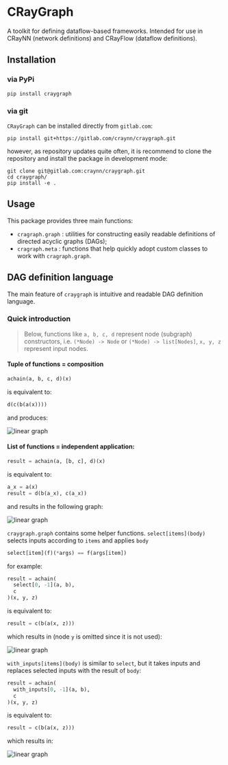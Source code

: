 # CRayGraph

A toolkit for defining dataflow-based frameworks. Intended for use in CRayNN (network definitions)
and CRayFlow (dataflow definitions).  

## Installation

### via PyPi
```
pip install craygraph
```
### via git

`CRayGraph` can be installed directly from `gitlab.com`:
```
pip install git+https://gitlab.com/craynn/craygraph.git
```
however, as repository updates quite often, it is recommend to clone the repository
and install the package in development mode:
```
git clone git@gitlab.com:craynn/craygraph.git
cd craygraph/
pip install -e .
``` 

## Usage

This package provides three main functions:
- `cragraph.graph` : utilities for constructing easily readable definitions of directed acyclic graphs (DAGs);
- `cragraph.meta` : functions that help quickly adopt custom classes to work with `cragraph.graph`.

## DAG definition language

The main feature of `craygraph` is intuitive and readable DAG definition language.

### Quick introduction

> Below, functions like `a, b, c, d` represent node (subgraph)
> constructors, i.e. `(*Node) -> Node` or `(*Node) -> list[Nodes]`, `x, y, z` represent input nodes.

#### Tuple of functions = composition
```python
achain(a, b, c, d)(x)
```
is equivalent to:
```python
d(c(b(a(x))))
```
and produces:

![linear graph](https://gitlab.com/craynn/craygraph/-/raw/imgs/imgs/linear.png)

#### List of functions = independent application:

```python
result = achain(a, [b, c], d)(x)
```
is equivalent to:
```python
a_x = a(x)
result = d(b(a_x), c(a_x))
```
and results in the following graph:

![linear graph](https://gitlab.com/craynn/craygraph/-/raw/imgs/imgs/split.png)

`craygraph.graph` contains some helper functions.
`select[items](body)` selects inputs according to `items` and applies `body` 
```python
select[item](f)(*args) == f(args[item]) 
```
for example:
```python
result = achain(
  select[0, -1](a, b),
  c
)(x, y, z)
```
is equivalent to:
```python
result = c(b(a(x, z)))
```
which results in (node `y` is omitted since it is not used):

![linear graph](https://gitlab.com/craynn/craygraph/-/raw/imgs/imgs/select.png)

`with_inputs[items](body)` is similar to `select`,
but it takes inputs and replaces selected inputs with the result of `body`: 

```python
result = achain(
  with_inputs[0, -1](a, b),
  c
)(x, y, z)
```
is equivalent to:
```python
result = c(b(a(x, z)))
```
which results in:

![linear graph](https://gitlab.com/craynn/craygraph/-/raw/imgs/imgs/with_inputs.png)